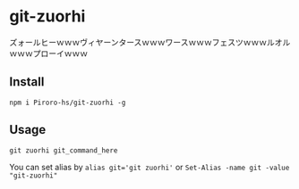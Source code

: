 # git-zuorhi
ズォールヒーｗｗｗヴィヤーンタースｗｗｗワースｗｗｗフェスツｗｗｗルオルｗｗｗプローイｗｗｗ

## Install
`npm i Piroro-hs/git-zuorhi -g`

## Usage
`git zuorhi git_command_here`

You can set alias by `alias git='git zuorhi'` or `Set-Alias -name git -value "git-zuorhi"`

